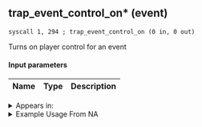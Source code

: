 ## trap_event_control_on* (event)

`syscall 1, 294 ; trap_event_control_on (0 in, 0 out)`

Turns on player control for an event

#### Input parameters
| Name | Type | Description
|------|------|------------




<details>
	<summary>Appears in:</summary>

</details>

<details>
	<summary>Example Usage From NA</summary>

</details>

